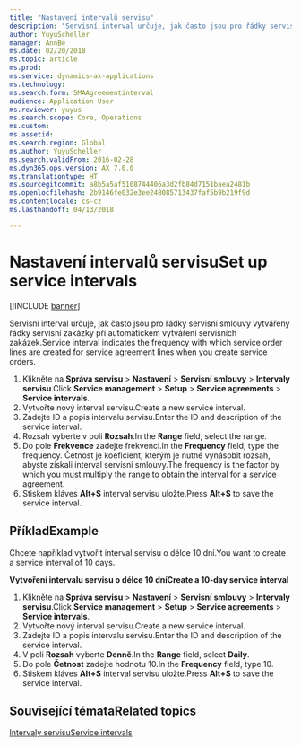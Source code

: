 ```yaml
---
title: "Nastavení intervalů servisu"
description: "Servisní interval určuje, jak často jsou pro řádky servisní smlouvy vytvářeny řádky servisní zakázky při automatickém vytváření servisních zakázek."
author: YuyuScheller
manager: AnnBe
ms.date: 02/20/2018
ms.topic: article
ms.prod: 
ms.service: dynamics-ax-applications
ms.technology: 
ms.search.form: SMAAgreementinterval
audience: Application User
ms.reviewer: yuyus
ms.search.scope: Core, Operations
ms.custom: 
ms.assetid: 
ms.search.region: Global
ms.author: YuyuScheller
ms.search.validFrom: 2016-02-28
ms.dyn365.ops.version: AX 7.0.0
ms.translationtype: HT
ms.sourcegitcommit: a8b5a5af5108744406a3d2fb84d7151baea2481b
ms.openlocfilehash: 2b9146fe032e3ee248085713437faf5b9b219f9d
ms.contentlocale: cs-cz
ms.lasthandoff: 04/13/2018

---
```


# <a name="set-up-service-intervals"></a><span data-ttu-id="7a5c8-103">Nastavení intervalů servisu</span><span class="sxs-lookup"><span data-stu-id="7a5c8-103">Set up service intervals</span></span>  

[!INCLUDE [banner](../includes/banner.md)]

<span data-ttu-id="7a5c8-104">Servisní interval určuje, jak často jsou pro řádky servisní smlouvy vytvářeny řádky servisní zakázky při automatickém vytváření servisních zakázek.</span><span class="sxs-lookup"><span data-stu-id="7a5c8-104">Service interval indicates the frequency with which service order lines are created for service agreement lines when you create service orders.</span></span>

1. <span data-ttu-id="7a5c8-105">Klikněte na **Správa servisu** \> **Nastavení** \> **Servisní smlouvy** \> **Intervaly servisu**.</span><span class="sxs-lookup"><span data-stu-id="7a5c8-105">Click **Service management** \> **Setup** \> **Service agreements** \> **Service intervals**.</span></span>
2. <span data-ttu-id="7a5c8-106">Vytvořte nový interval servisu.</span><span class="sxs-lookup"><span data-stu-id="7a5c8-106">Create a new service interval.</span></span>
3. <span data-ttu-id="7a5c8-107">Zadejte ID a popis intervalu servisu.</span><span class="sxs-lookup"><span data-stu-id="7a5c8-107">Enter the ID and description of the service interval.</span></span>
4. <span data-ttu-id="7a5c8-108">Rozsah vyberte v poli **Rozsah**.</span><span class="sxs-lookup"><span data-stu-id="7a5c8-108">In the **Range** field, select the range.</span></span>
5. <span data-ttu-id="7a5c8-109">Do pole **Frekvence** zadejte frekvenci.</span><span class="sxs-lookup"><span data-stu-id="7a5c8-109">In the **Frequency** field, type the frequency.</span></span> <span data-ttu-id="7a5c8-110">Četnost je koeficient, kterým je nutné vynásobit rozsah, abyste získali interval servisní smlouvy.</span><span class="sxs-lookup"><span data-stu-id="7a5c8-110">The frequency is the factor by which you must multiply the range to obtain the interval for a service agreement.</span></span>
6. <span data-ttu-id="7a5c8-111">Stiskem kláves **Alt+S** interval servisu uložte.</span><span class="sxs-lookup"><span data-stu-id="7a5c8-111">Press **Alt+S** to save the service interval.</span></span>

## <a name="example"></a><span data-ttu-id="7a5c8-112">Příklad</span><span class="sxs-lookup"><span data-stu-id="7a5c8-112">Example</span></span>

<span data-ttu-id="7a5c8-113">Chcete například vytvořit interval servisu o délce 10 dní.</span><span class="sxs-lookup"><span data-stu-id="7a5c8-113">You want to create a service interval of 10 days.</span></span>

<span data-ttu-id="7a5c8-114">**Vytvoření intervalu servisu o délce 10 dní**</span><span class="sxs-lookup"><span data-stu-id="7a5c8-114">**Create a 10-day service interval**</span></span>

1. <span data-ttu-id="7a5c8-115">Klikněte na **Správa servisu** \> **Nastavení** \> **Servisní smlouvy** \> **Intervaly servisu**.</span><span class="sxs-lookup"><span data-stu-id="7a5c8-115">Click **Service management** \> **Setup** \> **Service agreements** \> **Service intervals**.</span></span>
2. <span data-ttu-id="7a5c8-116">Vytvořte nový interval servisu.</span><span class="sxs-lookup"><span data-stu-id="7a5c8-116">Create a new service interval.</span></span>
3. <span data-ttu-id="7a5c8-117">Zadejte ID a popis intervalu servisu.</span><span class="sxs-lookup"><span data-stu-id="7a5c8-117">Enter the ID and description of the service interval.</span></span>
4. <span data-ttu-id="7a5c8-118">V poli **Rozsah** vyberte **Denně**.</span><span class="sxs-lookup"><span data-stu-id="7a5c8-118">In the **Range** field, select **Daily**.</span></span>
5. <span data-ttu-id="7a5c8-119">Do pole **Četnost** zadejte hodnotu 10.</span><span class="sxs-lookup"><span data-stu-id="7a5c8-119">In the **Frequency** field, type 10.</span></span>
6. <span data-ttu-id="7a5c8-120">Stiskem kláves **Alt+S** interval servisu uložte.</span><span class="sxs-lookup"><span data-stu-id="7a5c8-120">Press **Alt+S** to save the service interval.</span></span>

## <a name="related-topics"></a><span data-ttu-id="7a5c8-121">Související témata</span><span class="sxs-lookup"><span data-stu-id="7a5c8-121">Related topics</span></span>

[<span data-ttu-id="7a5c8-122">Intervaly servisu</span><span class="sxs-lookup"><span data-stu-id="7a5c8-122">Service intervals</span></span>](service-intervals.md)  

